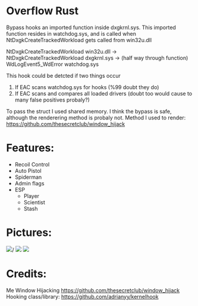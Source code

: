 # Overflow Rust

Bypass hooks an imported function inside dxgkrnl.sys. This imported function resides in watchdog.sys, and is called when NtDxgkCreateTrackedWorkload gets called from win32u.dll

NtDxgkCreateTrackedWorkload win32u.dll -> NtDxgkCreateTrackedWorkload dxgkrnl.sys -> (half way through function) WdLogEvent5_WdError watchdog.sys

This hook could be detcted if two things occur
1. If EAC scans watchdog.sys for hooks (%99 doubt they do)
2. If EAC scans and compares all loaded drivers (doubt too would cause to many false positives probaly?)

To pass the struct I used shared memory. I think the bypass is safe, although the renderering method is probaly not. 
Method I used to render: https://github.com/thesecretclub/window_hijack

# Features:
- Recoil Control
- Auto Pistol
- Spiderman
- Admin flags
- ESP
  - Player
  - Scientist
  - Stash
  
  
# Pictures:
<img src="https://i.gyazo.com/25733304ff78fb87490a3412a4b75b84.png">/
<img src="https://i.gyazo.com/f5108bd755460600c049bb06e79d4119.jpg"/>
<img src="https://i.gyazo.com/053775f4c5ddf691203bdf6804fb77ea.jpg"/>


# Credits:
Me
Window Hijacking https://github.com/thesecretclub/window_hijack
Hooking class/library: https://github.com/adrianyy/kernelhook
